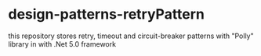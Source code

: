 # design-patterns-retryPattern
this repository stores retry, timeout and circuit-breaker patterns with "Polly" library in with .Net 5.0 framework
